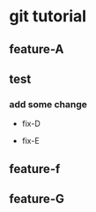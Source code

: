 # git tutorial
## feature-A
## test 
### add some change

- fix-D

- fix-E

## feature-f

## feature-G
